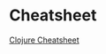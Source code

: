 # Cheatsheet

[Clojure Cheatsheet](https://jafingerhut.github.io/cheatsheet/clojuredocs/cheatsheet-tiptip-cdocs-summary.html)
